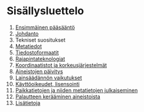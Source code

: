Sisällysluettelo
================

1. [Ensimmäinen pääsääntö](PrimeDirective.md)
2. [Johdanto](Johdanto.md)
3. Tekniset suositukset 
  1. [Metatiedot](Metatiedot.md) 
  2. [Tiedostoformaatit](Tiedostoformaatti.md) 
  3. [Rajapintateknologiat](Rajapinta.md) 
  4. [Koordinaatistot ja korkeusjärjestelmät](Koordinaatistot.md) 
  5. [Aineistojen päivitys](AineistojenPaivitys.md) 
4. [Lainsäädännön vaikutukset](Laki.md) 
5. [Käyttöoikeudet, lisensointi](Käyttöoikeudet.md)
6. [Paikkatietojen ja niiden metatietojen julkaiseminen](Julkaiseminen.md)
7. [Palautteen kerääminen aineistoista](Palaute.md)
8. [Lisätietoja](Lisätietoja.md)


